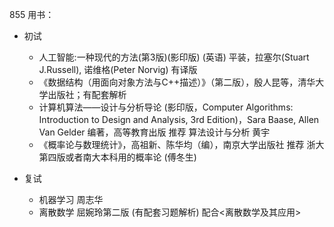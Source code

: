 
855 用书：


- 初试
  - 人工智能:一种现代的方法(第3版)(影印版) (英语) 平装，拉塞尔(Stuart J.Russell), 诺维格(Peter Norvig) 有译版
  - 《数据结构（用面向对象方法与C++描述）》（第二版），殷人昆等，清华大学出版社；有配套解析
  - 计算机算法——设计与分析导论 (影印版，Computer Algorithms: Introduction to Design and Analysis, 3rd Edition)，Sara Baase, Allen Van Gelder 编著，高等教育出版 推荐 算法设计与分析 黄宇
  - 《概率论与数理统计》，高祖新、陈华均（编），南京大学出版社 推荐 浙大第四版或者南大本科用的概率论 (傅冬生)

- 复试
  - 机器学习 周志华
  - 离散数学 屈婉玲第二版 (有配套习题解析) 配合<离散数学及其应用>